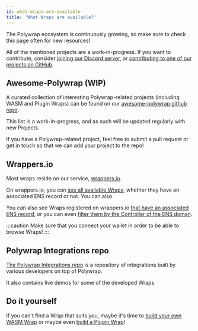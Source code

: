 ```yaml
---
id: what-wraps-are-available
title: 'What Wraps are available?'
---
```


The Polywrap ecosystem is continuously growing, so make sure to check this page often for new resources!

All of the mentioned projects are a work-in-progress. If you want to contribute, consider [joining our Discord server](https://discord.gg/BU5wdNU8), or [contributing to one of our projects on GitHub](https://github.com/polywrap).

## Awesome-Polywrap (WIP)

A curated collection of interesting Polywrap-related projects (including WASM and Plugin Wraps) can be found on our [awesome-polywrap github repo](https://github.com/polywrap/awesome-polywrap).

This list is a work-in-progress, and as such will be updated regularly with new Projects.

If you have a Polywrap-related project, feel free to submit a pull request or get in touch so that we can add your project to the repo!

## Wrappers.io

Most wraps reside on our service, [wrappers.io](https://wrappers.io).

On wrappers.io, you can [see all available Wraps](https://wrappers.io/all), whether they have an associated ENS record or not. You can also 

You can also see Wraps registered on wrappers.io [that have an associated ENS record](https://wrappers.io/), or you can even [filter them by the Controller of the ENS doman](https://wrappers.io/controllers).

:::caution
Make sure that you connect your wallet in order to be able to browse Wraps!
:::

## Polywrap Integrations repo

[The Polywrap Integrations repo](https://github.com/polywrap/integrations) is a repository of integrations built by various developers on top of Polywrap.

It also contains live demos for some of the developed Wraps

## Do it yourself

If you can't find a Wrap that suits you, maybe it's time to [build your own WASM Wrap](../tutorials/create-wasm-wrappers/tutorial/project-setup) or maybe even [build a Plugin Wrap](../tutorials/create-plugin-wrappers/create-js-plugin)!